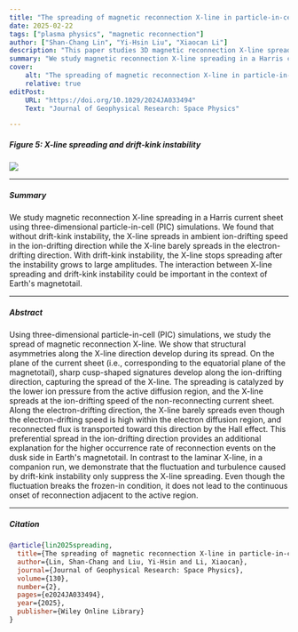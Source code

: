 ```yaml
---
title: "The spreading of magnetic reconnection X‐line in particle‐in‐cell simulations–mechanism and the effect of drift‐kink instability"
date: 2025-02-22
tags: ["plasma physics", "magnetic reconnection"]
author: ["Shan-Chang Lin", "Yi-Hsin Liu", "Xiaocan Li"]
description: "This paper studies 3D magnetic reconnection X-line spreading in kinetic regime. Published in Journal of Geophysical Research: Space Physics, 2025" 
summary: "We study magnetic reconnection X-line spreading in a Harris current sheet using three-dimensional particle-in-cell (PIC) simulations. We found that without drift-kink instability, the X-line spreads in ambient ion-drifting speed in the ion-drifting direction while the X-line barely spreads in the electron-drifting direction. With drift-kink instability, the X-line stops spreading after the instability grows to large amplitudes. The interaction between X-line spreading and drift-kink instability could be important in the context of Earth's magnetotail." 
cover:
    alt: "The spreading of magnetic reconnection X‐line in particle‐in‐cell simulations–mechanism and the effect of drift‐kink instability"
    relative: true
editPost:
    URL: "https://doi.org/10.1029/2024JA033494"
    Text: "Journal of Geophysical Research: Space Physics"

---
```


##### Figure 5:  X-line spreading and drift-kink instability

![](kink.png)

---
##### Summary

We study magnetic reconnection X-line spreading in a Harris current sheet using three-dimensional particle-in-cell (PIC) simulations. We found that without drift-kink instability, the X-line spreads in ambient ion-drifting speed in the ion-drifting direction while the X-line barely spreads in the electron-drifting direction. With drift-kink instability, the X-line stops spreading after the instability grows to large amplitudes. The interaction between X-line spreading and drift-kink instability could be important in the context of Earth's magnetotail.

---
##### Abstract

Using three-dimensional particle-in-cell (PIC) simulations, we study the spread of magnetic reconnection X-line. We show that structural asymmetries along the X-line direction develop during its spread. On the plane of the current sheet (i.e., corresponding to the equatorial plane of the magnetotail), sharp cusp-shaped signatures develop along the ion-drifting direction, capturing the spread of the X-line. The spreading is catalyzed by the lower ion pressure from the active diffusion region, and the X-line spreads at the ion-drifting speed of the non-reconnecting current sheet. Along the electron-drifting direction, the X-line barely spreads even though the electron-drifting speed is high within the electron diffusion region, and reconnected flux is transported toward this direction by the Hall effect. This preferential spread in the ion-drifting direction provides an additional explanation for the higher occurrence rate of reconnection events on the dusk side in Earth's magnetotail. In contrast to the laminar X-line, in a companion run, we demonstrate that the fluctuation and turbulence caused by drift-kink instability only suppress the X-line spreading. Even though the fluctuation breaks the frozen-in condition, it does not lead to the continuous onset of reconnection adjacent to the active region.

---

##### Citation

```BibTeX
@article{lin2025spreading,
  title={The spreading of magnetic reconnection X-line in particle-in-cell simulations--mechanism and the effect of drift-kink instability},
  author={Lin, Shan-Chang and Liu, Yi-Hsin and Li, Xiaocan},
  journal={Journal of Geophysical Research: Space Physics},
  volume={130},
  number={2},
  pages={e2024JA033494},
  year={2025},
  publisher={Wiley Online Library}
}
```

